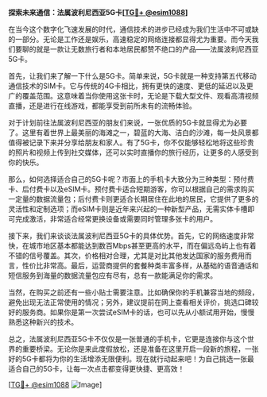 **探索未来通信：法属波利尼西亚5G卡[[TG💪+ @esim1088](https://t.me/s/esim1088)]**

在当今这个数字化飞速发展的时代，通信技术的进步已经成为我们生活中不可或缺的一部分。无论是工作还是娱乐，高速稳定的网络连接都显得尤为重要。而今天我们要聊的就是一款让无数旅行者和本地居民都赞不绝口的产品——法属波利尼西亚5G卡。

首先，让我们来了解一下什么是5G卡。简单来说，5G卡就是一种支持第五代移动通信技术的SIM卡。它与传统的4G卡相比，拥有更快的速度、更低的延迟以及更广的覆盖范围。这意味着当你使用这张卡时，无论是下载大型文件、观看高清视频直播，还是进行在线游戏，都能享受到前所未有的流畅体验。

对于计划前往法属波利尼西亚的朋友们来说，一张优质的5G卡就显得尤为必要了。这里有着世界上最美丽的海滩之一，碧蓝的大海、洁白的沙滩，每一处风景都值得被记录下来并分享给朋友和家人。有了5G卡，你不仅能够轻松地将这些珍贵的照片和视频上传到社交媒体，还可以实时直播你的旅行经历，让更多的人感受到你的快乐。

那么，如何选择适合自己的5G卡呢？市面上的手机卡大致分为三种类型：预付费卡、后付费卡以及eSIM卡。预付费卡适合短期游客，你可以根据自己的需求购买一定量的数据流量包；后付费卡则更适合长期居住在此地的居民，它提供了更多的灵活性和定制选项；而eSIM卡则是近年来兴起的一种新型产品，无需实体卡槽即可完成激活，非常适合经常更换设备或需要同时管理多张卡的用户。

接下来，我们来谈谈法属波利尼西亚5G卡的具体优势。首先，它的网络速度非常快，在城市地区基本都能达到数百Mbps甚至更高的水平，而在偏远岛屿上也有着不错的信号覆盖。其次，价格相对合理，尤其是对比其他发达国家的服务费用而言，性价比非常高。最后，运营商提供的套餐种类丰富多样，从基础的语音通话和短信服务到海量的数据流量包应有尽有，总有一款能满足你的需求。

当然，在购买之前还有一些小贴士需要注意。比如确保你的手机兼容当地的频段，避免出现无法正常使用的情况；另外，建议提前在网上查看相关评价，挑选口碑较好的服务商。如果你是第一次尝试eSIM卡的话，也可以先从小额试用开始，慢慢熟悉这种新兴的技术。

总之，法属波利尼西亚5G卡不仅仅是一张普通的手机卡，它更是连接你与这个世界的重要桥梁。无论你是来此度假放松，还是准备在这里开启一段新的旅程，一张好的5G卡都将为你的生活增添无限便利。现在就行动起来吧！为自己挑选一张最适合自己的5G卡，让每一次点击都变得更快捷、更高效！

[[TG💪+ @esim1088](https://t.me/s/esim1088) ![Image](https://i.postimg.cc/4NQfJmqS/Snipaste-2025-05-13-00-14-12.png)]